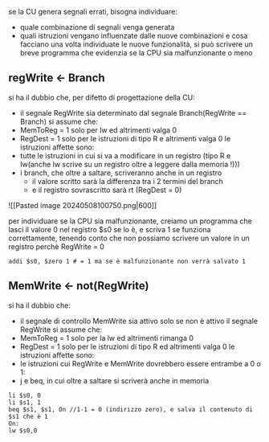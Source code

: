 se la CU genera segnali errati, bisogna individuare: 
- quale combinazione di segnali venga generata
- quali istruzioni vengano influenzate dalle nuove combinazioni e cosa facciano
una volta individuate le nuove funzionalità, si può scrivere un breve programma che evidenzia se la CPU sia malfunzionante o meno
## regWrite ← Branch
si ha il dubbio che, per difetto di progettazione della CU:
- il segnale RegWrite sia determinato dal segnale Branch(RegWrite == Branch)
si assume che:
- MemToReg = 1 solo per lw ed altrimenti valga 0
- RegDest = 1 solo per le istruzioni di tipo R e altrimenti valga 0
le istruzioni affette sono:
- tutte le istruzioni in cui si va a modificare in un registro (tipo R e lw(anche lw scrive su un registro oltre a leggere dalla memoria !)))
- i branch, che oltre a saltare, scriveranno anche in un registro
	- il valore scritto sarà la differenza tra i 2 termini del branch
	- e il registro sovrascritto sarà rt (RegDest = 0)

![[Pasted image 20240508100750.png|600]]

per individuare se la CPU sia malfunzionante, creiamo un programma che lasci il valore 0 nel registro $s0 se lo è, e scriva 1 se funziona correttamente, tenendo conto che non possiamo scrivere un valore in un registro perchè RegWrite = 0
```armasm
addi $s0, $zero 1 # = 1 ma se è malfunzionante non verrà salvato 1
```

## MemWrite ← not(RegWrite)
si ha il dubbio che:
- il segnale di controllo MemWrite sia attivo solo se non è attivo il segnale RegWrite
si assume che:
- MemToReg = 1 solo per la lw ed altrimenti rimanga 0
- RegDest = 1 solo per le istruzioni di tipo R ed altrimenti valga 0
le istruzioni affette sono:
- le istruzioni cui RegWrite e MemWrite dovrebbero essere entrambe a 0 o 1:
- j e beq, in cui oltre a saltare si scriverà anche in memoria
```armasm
li $s0, 0
li $s1, 1
beq $s1, $s1, On //1-1 = 0 (indirizzo zero), e salva il contenuto di $s1 che è 1
On:
lw $s0,0 
```